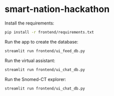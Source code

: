 # smart-nation-hackathon

Install the requirements:
```bash
pip install -r frontend/requirements.txt
```

Run the app to create the database:
```bash
streamlit run frontend/ui_feed_db.py
```

Run the virtual assistant:
```bash
streamlit run frontend/ui_chat_db.py
```

Run the Snomed-CT explorer:
```bash
streamlit run frontend/ui_chat_db.py
```